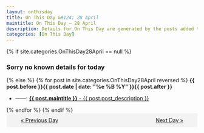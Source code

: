 ```yaml
---
layout: onthisday
title: On This Day &#124; 28 April
maintitle: On This Day — 28 April
description: Details for On This Day are generated by the posts added to the website so the content is subject to changes/updates over time.
categories: [On This Day]
---
```


{% if site.categories.OnThisDay28April == null %}
<h3>Sorry no known details for today</h3>
{% else %}
{% for post in site.categories.OnThisDay28April reversed %}
<strong>{{ post.before }}{{ post.date | date: "%e %B %Y" }}{{ post.after }}</strong>
<ul>
<li> ——: <a class="{{ post.class }}" href="{{ post.url }}"><strong>{{ post.maintitle }}</strong> - {{ post.post_description }}</a></li>
</ul>
{% endfor %}
{% endif %}
<br />
<div style="background-color: #f3f3f3; padding: 10px; border-radius: 5px; text-align: center; display: flex; justify-content: space-evenly;">
<a href="/onthisday/04/04-27">« Previous Day</a>
<span style="visibility:hidden;">[ Visit Leap Year February 29 ]</span>
<a href="/onthisday/04/04-29">Next Day »</a>
</div>
